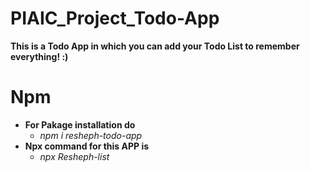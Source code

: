 # **PIAIC_Project_Todo-App**
**This is a Todo App in which you can add your Todo List to remember everything!  :)**

# **Npm** 
* **For Pakage installation do**
  * *npm i resheph-todo-app*
* **Npx command for this APP is**
  * *npx Resheph-list*
